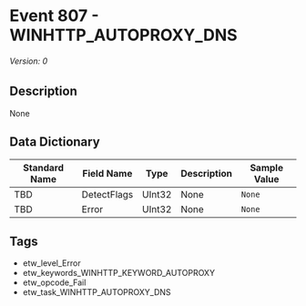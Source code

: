 # Event 807 - WINHTTP_AUTOPROXY_DNS
###### Version: 0

## Description
None

## Data Dictionary
|Standard Name|Field Name|Type|Description|Sample Value|
|---|---|---|---|---|
|TBD|DetectFlags|UInt32|None|`None`|
|TBD|Error|UInt32|None|`None`|

## Tags
* etw_level_Error
* etw_keywords_WINHTTP_KEYWORD_AUTOPROXY
* etw_opcode_Fail
* etw_task_WINHTTP_AUTOPROXY_DNS
